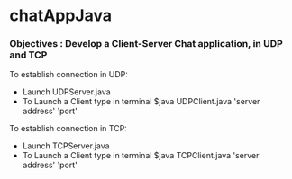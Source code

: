 # chatAppJava

### Objectives : Develop a Client-Server Chat application, in UDP and TCP

To establish connection in UDP:
* Launch UDPServer.java
* To Launch a Client type in terminal $java UDPClient.java 'server address' 'port'

To establish connection in TCP:
* Launch TCPServer.java
* To Launch a Client type in terminal $java TCPClient.java 'server address' 'port'

